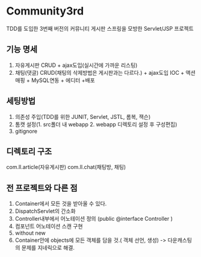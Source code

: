 # Community3rd

TDD를 도입한 3번째 버전의 커뮤니티 게시판
스프링을 모방한 Servlet/JSP 프로젝트

## 기능 명세

1. 자유게시판 CRUD + ajax도입(실시간에 가까운 리스팅)
2. 채팅(댓글) CRUD(채팅의 삭제방법은 게시판과는 다르다.) + ajax도입
IOC + 액션매핑 + MySQL연동 + 에디터 +배포

## 세팅방법

1. 의존성 주입(TDD를 위한 JUNIT, Servlet, JSTL, 롬복, 잭슨) 
2. 톰캣 설정(1. src폴더 내 webapp 2. webapp 디렉토리 설정 후 구성편집)
3. gitignore


## 디렉토리 구조
com.ll.article(자유게시판)
com.ll.chat(채팅방, 채팅)

## 전 프로젝트와 다른 점
1. Container에서 모든 것을 받아올 수 있다.
2. DispatchServlet의 간소화
3. Controller내부에서 어노테이션 정의 (public @interface Controller )
4. 컴포넌트 어노테이션 스캔 구현
5. without new
6. Container안에 objects에 모든 객체를 담을 것.( 객체 선언, 생성) -> 다운캐스팅의 문제를 지네릭으로 해결.
